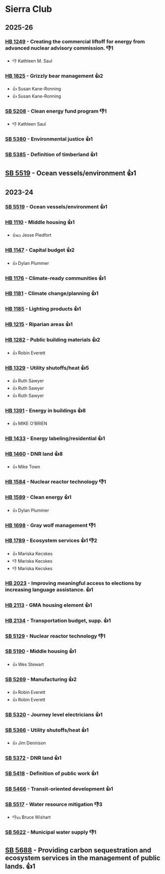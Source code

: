 # Sierra Club
## 2025-26

### [HB 1249](/bill/2025-26/hb/1249/) - Creating the commercial liftoff for energy from advanced nuclear advisory commission.  👎1 
* 👎 Kathleen M. Saul

### [HB 1825](/bill/2025-26/hb/1825/) - Grizzly bear management 👍2  
* 👍 Susan Kane-Ronning
* 👍 Susan Kane-Ronning

### [SB 5208](/bill/2025-26/sb/5208/) - Clean energy fund program  👎1 
* 👎 Kathleen Saul

### [SB 5380](/bill/2025-26/sb/5380/) - Environmental justice 👍1  

### [SB 5385](/bill/2025-26/sb/5385/) - Definition of timberland 👍1  

## [SB 5519](/bill/2025-26/sb/5519/) - Ocean vessels/environment 👍1  

## 2023-24

### [SB 5519](/bill/2023-24/sb/5519/) - Ocean vessels/environment 👍1  

### [HB 1110](/bill/2023-24/hb/1110/) - Middle housing 👍1  
* 👍💵 Jesse Piedfort

### [HB 1147](/bill/2023-24/hb/1147/) - Capital budget 👍2  
* 👍 Dylan Plummer

### [HB 1176](/bill/2023-24/hb/1176/) - Climate-ready communities 👍1  

### [HB 1181](/bill/2023-24/hb/1181/) - Climate change/planning 👍1  

### [HB 1185](/bill/2023-24/hb/1185/) - Lighting products 👍1  

### [HB 1215](/bill/2023-24/hb/1215/) - Riparian areas 👍1  

### [HB 1282](/bill/2023-24/hb/1282/) - Public building materials 👍2  
* 👍 Robin Everett

### [HB 1329](/bill/2023-24/hb/1329/) - Utility shutoffs/heat 👍5  
* 👍 Ruth Sawyer
* 👍 Ruth Sawyer
* 👍 Ruth Sawyer

### [HB 1391](/bill/2023-24/hb/1391/) - Energy in buildings 👍8  
* 👍 MIKE O'BRIEN

### [HB 1433](/bill/2023-24/hb/1433/) - Energy labeling/residential 👍1  

### [HB 1460](/bill/2023-24/hb/1460/) - DNR land 👍8  
* 👍 Mike Town

### [HB 1584](/bill/2023-24/hb/1584/) - Nuclear reactor technology  👎1 

### [HB 1589](/bill/2023-24/hb/1589/) - Clean energy 👍1  
* 👍 Dylan Plummer

### [HB 1698](/bill/2023-24/hb/1698/) - Gray wolf management  👎1 

### [HB 1789](/bill/2023-24/hb/1789/) - Ecosystem services 👍1 👎2 
* 👍 Mariska Kecskes
* 👎 Mariska Kecskes
* 👎 Mariska Kecskes

### [HB 2023](/bill/2023-24/hb/2023/) - Improving meaningful access to elections by increasing language assistance. 👍1  

### [HB 2113](/bill/2023-24/hb/2113/) - GMA housing element 👍1  

### [HB 2134](/bill/2023-24/hb/2134/) - Transportation budget, supp. 👍1  

### [SB 5129](/bill/2023-24/sb/5129/) - Nuclear reactor technology  👎1 

### [SB 5190](/bill/2023-24/sb/5190/) - Middle housing 👍1  
* 👍 Wes Stewart

### [SB 5269](/bill/2023-24/sb/5269/) - Manufacturing 👍2  
* 👍 Robin Everett
* 👍 Robin Everett

### [SB 5320](/bill/2023-24/sb/5320/) - Journey level electricians 👍1  

### [SB 5366](/bill/2023-24/sb/5366/) - Utility shutoffs/heat 👍1  
* 👍 Jim Dennison

### [SB 5372](/bill/2023-24/sb/5372/) - DNR land 👍1  

### [SB 5418](/bill/2023-24/sb/5418/) - Definition of public work 👍1  

### [SB 5466](/bill/2023-24/sb/5466/) - Transit-oriented development 👍1  

### [SB 5517](/bill/2023-24/sb/5517/) - Water resource mitigation  👎3 
* 👎💵 Bruce Wishart

### [SB 5622](/bill/2023-24/sb/5622/) - Municipal water supply  👎1 

## [SB 5688](/bill/2023-24/sb/5688/) - Providing carbon sequestration and ecosystem services in the management of public lands. 👍1  
